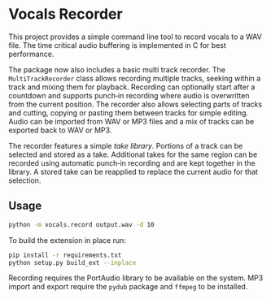 # Vocals Recorder

This project provides a simple command line tool to record vocals to a WAV file.
The time critical audio buffering is implemented in C for best performance.

The package now also includes a basic multi track recorder. The
``MultiTrackRecorder`` class allows recording multiple tracks, seeking within
a track and mixing them for playback. Recording can optionally start after a
countdown and supports punch‑in recording where audio is overwritten from the
current position. The recorder also allows selecting parts of tracks and
cutting, copying or pasting them between tracks for simple editing. Audio can
be imported from WAV or MP3 files and a mix of tracks can be exported back to
WAV or MP3.

The recorder features a simple *take library*. Portions of a track can be
selected and stored as a take. Additional takes for the same region can be
recorded using automatic punch‑in recording and are kept together in the
library. A stored take can be reapplied to replace the current audio for that
selection.

## Usage

```bash
python -m vocals.record output.wav -d 10
```

To build the extension in place run:

```bash
pip install -r requirements.txt
python setup.py build_ext --inplace
```

Recording requires the PortAudio library to be available on the system.
MP3 import and export require the ``pydub`` package and ``ffmpeg`` to be
installed.
